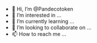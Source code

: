 - 👋 Hi, I’m @Pandecotoken
- 👀 I’m interested in ...
- 🌱 I’m currently learning ...
- 💞️ I’m looking to collaborate on ...
- 📫 How to reach me ...

<!---
Pandecotoken/Pandecotoken is a ✨ special ✨ repository because its `README.md` (this file) appears on your GitHub profile.
You can click the Preview link to take a look at your changes.
--->
